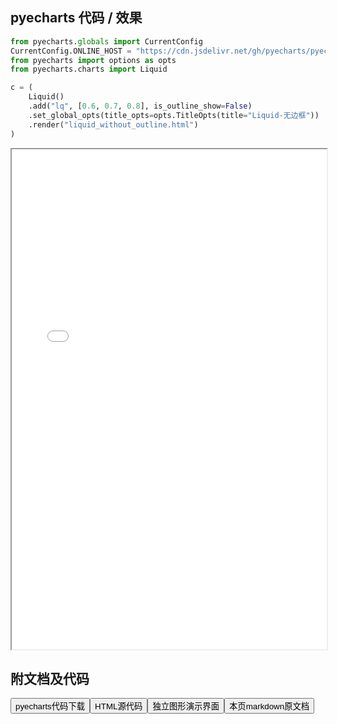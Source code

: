 
## pyecharts 代码 / 效果

```python
from pyecharts.globals import CurrentConfig
CurrentConfig.ONLINE_HOST = "https://cdn.jsdelivr.net/gh/pyecharts/pyecharts-assets@latest/assets/"
from pyecharts import options as opts
from pyecharts.charts import Liquid

c = (
    Liquid()
    .add("lq", [0.6, 0.7, 0.8], is_outline_show=False)
    .set_global_opts(title_opts=opts.TitleOpts(title="Liquid-无边框"))
    .render("liquid_without_outline.html")
)
```

<iframe width="100%" height="800px" src="/pyecharts/Liquid/liquid_without_outline.html"></iframe>

## 附文档及代码

<a href="https://cdn.jsdelivr.net/gh/wfy-belief/python/docs/pyecharts/Liquid/liquid_without_outline.py"><button class="mybutton">pyecharts代码下载</button></a><a href="https://cdn.jsdelivr.net/gh/wfy-belief/python/docs/pyecharts/Liquid/liquid_without_outline.html"><button class="mybutton">HTML源代码</button></a><a href="https://python.wfyblog.cn/pyecharts/Liquid/liquid_without_outline.html"><button class="mybutton">独立图形演示界面</button></a><a href="https://cdn.jsdelivr.net/gh/wfy-belief/python/docs/pyecharts/Liquid/liquid_without_outline.md"><button class="mybutton">本页markdown原文档</button></a>